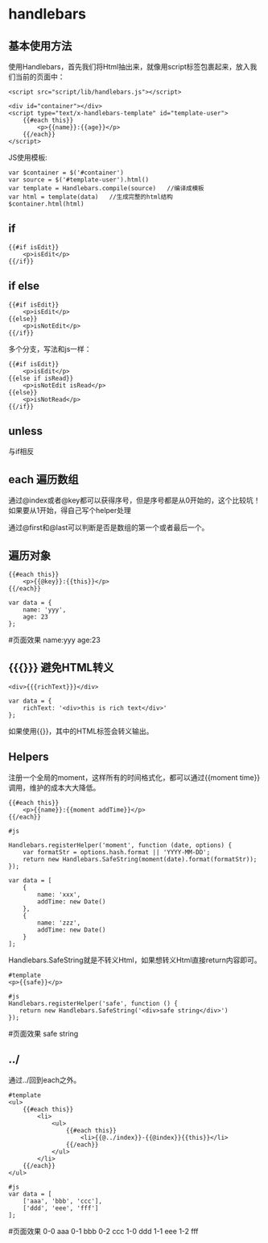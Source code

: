 # handlebars


## 基本使用方法

使用Handlebars，首先我们将Html抽出来，就像用script标签包裹起来，放入我们当前的页面中：

```
<script src="script/lib/handlebars.js"></script>

<div id="container"></div>
<script type="text/x-handlebars-template" id="template-user">
    {{#each this}}
        <p>{{name}}:{{age}}</p>
    {{/each}}
</script>
```

JS使用模板:

```
var $container = $('#container')
var source = $('#template-user').html()
var template = Handlebars.compile(source)   //编译成模板
var html = template(data)   //生成完整的html结构
$container.html(html)
```


## if

    {{#if isEdit}}
        <p>isEdit</p>
    {{/if}}


## if else

    {{#if isEdit}}
        <p>isEdit</p>
    {{else}}
        <p>isNotEdit</p>
    {{/if}}


多个分支，写法和js一样：

    {{#if isEdit}}
        <p>isEdit</p>
    {{else if isRead}}
        <p>isNotEdit isRead</p>
    {{else}}
        <p>isNotRead</p>
    {{/if}}


## unless

与if相反


## each 遍历数组

通过@index或者@key都可以获得序号，但是序号都是从0开始的，这个比较坑！如果要从1开始，得自己写个helper处理

通过@first和@last可以判断是否是数组的第一个或者最后一个。



## 遍历对象

    {{#each this}}
        <p>{{@key}}:{{this}}</p>
    {{/each}}
    
    var data = {
        name: 'yyy',
        age: 23
    };

#页面效果
name:yyy
age:23



## {{{}}} 避免HTML转义

    <div>{{{richText}}}</div>

    var data = {
        richText: '<div>this is rich text</div>'
    };


如果使用{{}}，其中的HTML标签会转义输出。


## Helpers

注册一个全局的moment，这样所有的时间格式化，都可以通过{{moment time}}调用，维护的成本大大降低。

    {{#each this}}
        <p>{{name}}:{{moment addTime}}</p>
    {{/each}}
    
    #js
    
    Handlebars.registerHelper('moment', function (date, options) {
        var formatStr = options.hash.format || 'YYYY-MM-DD';
        return new Handlebars.SafeString(moment(date).format(formatStr));
    });
    
    var data = [
        {
            name: 'xxx',
            addTime: new Date()
        },
        {
            name: 'zzz',
            addTime: new Date()
        }
    ];


Handlebars.SafeString就是不转义Html，如果想转义Html直接return内容即可。

    #template
    <p>{{safe}}</p>
    
    #js
    Handlebars.registerHelper('safe', function () {
       return new Handlebars.SafeString('<div>safe string</div>')
    });

#页面效果
safe string


## ../

通过../回到each之外。

    #template
    <ul>
        {{#each this}}
            <li>
                <ul>
                    {{#each this}}
                        <li>{{@../index}}-{{@index}}{{this}}</li>
                    {{/each}}
                </ul>
            </li>
        {{/each}}
    </ul>
    
    #js
    var data = [
        ['aaa', 'bbb', 'ccc'],
        ['ddd', 'eee', 'fff']
    ];

#页面效果
0-0 aaa
0-1 bbb
0-2 ccc
1-0 ddd
1-1 eee
1-2 fff


